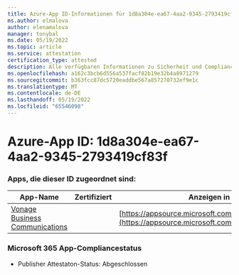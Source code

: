 ```yaml
---
title: Azure-App ID-Informationen für 1d8a304e-ea67-4aa2-9345-2793419cf83f
ms.author: elmalova
author: elenamalova
manager: tonybal
ms.date: 05/19/2022
ms.topic: article
ms.service: attestation
certification_type: attested
description: Alle verfügbaren Informationen zu Sicherheit und Compliance für 1d8a304e-ea67-4aa2-9345-2793419cf83f.
ms.openlocfilehash: a162c3bcb6d556a537facf82b19e32b4a8971279
ms.sourcegitcommit: b363fcc87dc5720eaddbe567a857270732ef9e1c
ms.translationtype: MT
ms.contentlocale: de-DE
ms.lasthandoff: 05/19/2022
ms.locfileid: "65546098"
---
```

# <a name="azure-app-id-1d8a304e-ea67-4aa2-9345-2793419cf83f"></a>Azure-App ID: 1d8a304e-ea67-4aa2-9345-2793419cf83f


### <a name="apps-associated-with-this-id"></a>Apps, die dieser ID zugeordnet sind:
| **App-Name** | **Zertifiziert** | **Anzeigen in AppSource** |
|--------------|---------------|-----------------------|
| [Vonage Business Communications](../forward/WA200002988.md) |  | [https://appsource.microsoft.com/product/office/WA200002988](https://appsource.microsoft.com/product/office/WA200002988) |

### <a name="microsoft-365-app-compliance-status"></a>Microsoft 365 App-Compliancestatus
- Publisher Attestaton-Status: Abgeschlossen
